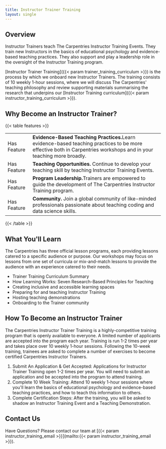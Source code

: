 ```yaml
---
title: Instructor Trainer Training
layout: single
---
```


## Overview

Instructor Trainers teach The Carpentries Instructor Training Events. They train new Instructors in the basics of educational psychology and evidence-based teaching practices. They also support and play a leadership role in the oversight of the Instructor Training program.

[Instructor Trainer Training]({{< param trainer_training_curriculum >}}) is the process by which we onboard new Instructor Trainers. The training consists of 10 weekly 1-hour sessions, where we will discuss The Carpentries' teaching philosophy and review supporting materials summarising the research that underpins our [Instructor Training curriculum]({{< param instructor_training_curriculum >}}).


## Why Become an Instructor Trainer?

{{< table features >}}
<table>
    <tr>
        <td>Has Feature</td>
        <td><b>Evidence-Based Teaching Practices.</b>Learn evidence-based teaching practices to be more effective both in Carpentries workshops and in your teaching more broadly. </td>
    </tr>
    <tr>
        <td>Has Feature</td>
        <td><b>Teaching Opportunities.</b> Continue to develop your teaching skill by teaching Instructor Training Events. </td>
    </tr>
    <tr>
        <td>Has Feature</td>
        <td><b>Program Leadership.</b>Trainers are empowered to guide the development of The Carpentries Instructor Training program.</td>
    </tr>
    <tr>
        <td>Has Feature</td>
        <td><b>Community.</b> Join a global community of like-minded professionals passionate about teaching coding and data science skills.</td>
    </tr>    

</table>
{{< /table >}}

## What You'll Learn
The Carpentries has three official lesson programs, each providing lessons catered to a specific audience or purpose. Our workshops may focus on lessons from one set of curricula or mix-and-match lessons to provide the audience with an experience catered to their needs.

- Trainer Training Curriculum Summary
- How Learning Works: Seven Research-Based Principles for Teaching
- Creating inclusive and accessible learning spaces
- Preparing for and teaching Instructor Training
- Hosting teaching demonstrations
- Onboarding to the Trainer community

## How To Become an Instructor Trainer

The Carpentries Instructor Trainer Training is a highly-competitive training program that is openly available to everyone. A limited number of applicants are accepted into the program each year. Training is run 1-2 times per year and takes place over 10 weekly 1-hour sessions. Following the 10-week training, trainees are asked to complete a number of exercises to become certified Carpentries Instructor Trainers.

1. Submit An Application & Get Accepted: Applications for Instructor Trainer Training open 1-2 times per year. You will need to submit an application and be accepted into the program to attend training.
1. Complete 10 Week Training: Attend 10 weekly 1-hour sessions where you'll learn the basics of educational psychology and evidence-based teaching practices, and how to teach this information to others.
1. Complete Certification Steps: After the training, you will be asked to shadow an Instructor Training Event and a Teaching Demonstration.

## Contact Us

Have Questions? Please contact our team at [{{< param instructor_training_email >}}](mailto:{{< param instructor_training_email >}}).
